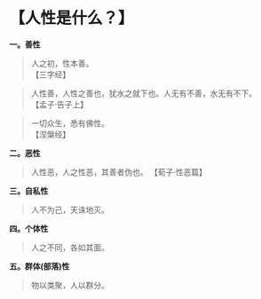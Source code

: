 # 【人性是什么？】

**一。善性**

> 人之初，性本善。    
> 【三字经】

> 人性善，人性之善也，犹水之就下也。人无有不善，水无有不下。  
> 【孟子·告子上】

> 一切众生，悉有佛性。   
> 【涅槃经】

**二。恶性**

> 人性恶，人之性恶，其善者伪也。 
>【荀子·性恶篇】

**三。自私性**

> 人不为己，天诛地灭。

**四。个体性**

> 人之不同，各如其面。

**五。群体(部落)性**

> 物以类聚，人以群分。
